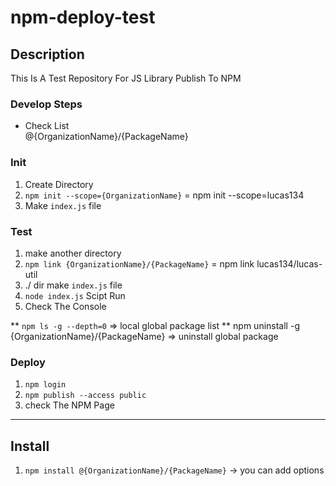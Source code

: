# npm-deploy-test

## Description

This Is A Test Repository For JS Library Publish To NPM

### Develop Steps 

* Check List<br/>
@{OrganizationName}/{PackageName}

### Init
1. Create Directory 
2. ``npm init --scope={OrganizationName}`` = npm init --scope=lucas134
3. Make ``index.js``  file


### Test
1. make another directory
2. ``npm link {OrganizationName}/{PackageName}`` = npm link lucas134/lucas-util
3. ./ dir make ``index.js`` file
4. ```node index.js``` Scipt Run
5. Check The Console

** ```npm ls -g --depth=0``` => local global package list
** npm uninstall -g {OrganizationName}/{PackageName} => uninstall global package

### Deploy
1. ```npm login```
2. ```npm publish --access public```
3. check The NPM Page



----
## Install

1. ``npm install @{OrganizationName}/{PackageName}``
-> you can add options 
